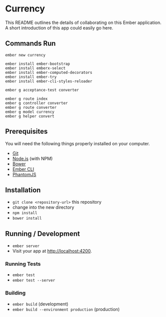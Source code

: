 # Currency

This README outlines the details of collaborating on this Ember application.
A short introduction of this app could easily go here.

## Commands Run

```
ember new currency

ember install ember-bootstrap
ember install emberx-select
ember install ember-computed-decorators
ember install ember-try
ember install ember-cli-styles-reloader

ember g acceptance-test converter

ember g route index
ember g controller converter
ember g route converter
ember g model currency
ember g helper convert
```

## Prerequisites

You will need the following things properly installed on your computer.

* [Git](http://git-scm.com/)
* [Node.js](http://nodejs.org/) (with NPM)
* [Bower](http://bower.io/)
* [Ember CLI](http://www.ember-cli.com/)
* [PhantomJS](http://phantomjs.org/)

## Installation

* `git clone <repository-url>` this repository
* change into the new directory
* `npm install`
* `bower install`

## Running / Development

* `ember server`
* Visit your app at [http://localhost:4200](http://localhost:4200).

### Running Tests

* `ember test`
* `ember test --server`

### Building

* `ember build` (development)
* `ember build --environment production` (production)

